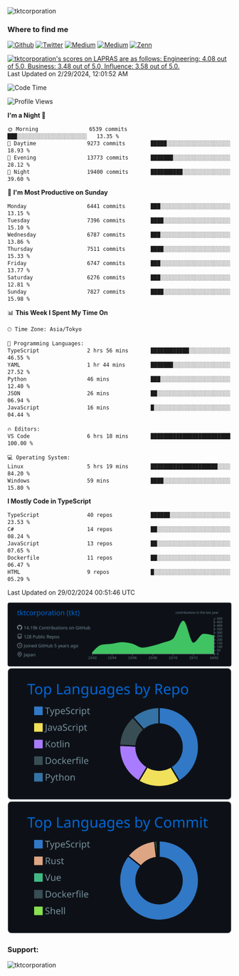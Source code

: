 <p align="left"> <img src="https://komarev.com/ghpvc/?username=tktcorporation&label=Profile%20views&color=0e75b6&style=flat" alt="tktcorporation" /> </p>

<h3>Where to find me</h3>
<p>
<a href="https://github.com/tktcorporation" target="_blank"><img alt="Github" src="https://img.shields.io/badge/GitHub-%2312100E.svg?&style=for-the-badge&logo=Github&logoColor=white" /></a>
<a href="https://twitter.com/tktcorporation" target="_blank"><img alt="Twitter" src="https://img.shields.io/badge/twitter-%231DA1F2.svg?&style=for-the-badge&logo=twitter&logoColor=white" /></a>
<a href="https://www.linkedin.com/in/tktcorporation" target="_blank"><img alt="Medium" src="https://img.shields.io/badge/linkdin-0a66c2.svg?&style=for-the-badge&logo=linkedin&logoColor=white" /></a>
<a href="https://qiita.com/tktcorporation" target="_blank"><img alt="Medium" src="https://img.shields.io/badge/qiita-55C500.svg?&style=for-the-badge&logo=qiita&logoColor=white" /></a>
<a href="https://zenn.dev/tktcorporation" target="_blank"><img alt="Zenn" src="https://img.shields.io/badge/Zenn-3EA8FF.svg?&style=for-the-badge&logo=Zenn&logoColor=white" /></a>
</p>

<!--START_SECTION:lapras-card-->
<p ><a href="https://lapras.com/public/tktcorporation" target="_blank" rel="noopener noreferrer"><img alt="tktcorporation's scores on LAPRAS are as follows: Engineering: 4.08 out of 5.0, Business: 3.48 out of 5.0, Influence: 3.58 out of 5.0." src="https://lapras-card-generator.vercel.app/api/svg?e=4.08&b=3.48&i=3.58&b1=%23232323&b2=%236d6d6d&i1=%23212121&i2=%23818181&l=en" width="300" ></a>  
Last Updated on 2/29/2024, 12:01:52 AM</p>
<!--END_SECTION:lapras-card-->
  
<!--START_SECTION:waka-->
![Code Time](http://img.shields.io/badge/Code%20Time-1%2C409%20hrs%206%20mins-blue)

![Profile Views](http://img.shields.io/badge/Profile%20Views-2-blue)

**I'm a Night 🦉** 

```text
🌞 Morning                6539 commits        ███░░░░░░░░░░░░░░░░░░░░░░   13.35 % 
🌆 Daytime                9273 commits        █████░░░░░░░░░░░░░░░░░░░░   18.93 % 
🌃 Evening                13773 commits       ███████░░░░░░░░░░░░░░░░░░   28.12 % 
🌙 Night                  19400 commits       ██████████░░░░░░░░░░░░░░░   39.60 % 
```
📅 **I'm Most Productive on Sunday** 

```text
Monday                   6441 commits        ███░░░░░░░░░░░░░░░░░░░░░░   13.15 % 
Tuesday                  7396 commits        ████░░░░░░░░░░░░░░░░░░░░░   15.10 % 
Wednesday                6787 commits        ███░░░░░░░░░░░░░░░░░░░░░░   13.86 % 
Thursday                 7511 commits        ████░░░░░░░░░░░░░░░░░░░░░   15.33 % 
Friday                   6747 commits        ███░░░░░░░░░░░░░░░░░░░░░░   13.77 % 
Saturday                 6276 commits        ███░░░░░░░░░░░░░░░░░░░░░░   12.81 % 
Sunday                   7827 commits        ████░░░░░░░░░░░░░░░░░░░░░   15.98 % 
```


📊 **This Week I Spent My Time On** 

```text
🕑︎ Time Zone: Asia/Tokyo

💬 Programming Languages: 
TypeScript               2 hrs 56 mins       ████████████░░░░░░░░░░░░░   46.55 % 
YAML                     1 hr 44 mins        ███████░░░░░░░░░░░░░░░░░░   27.52 % 
Python                   46 mins             ███░░░░░░░░░░░░░░░░░░░░░░   12.40 % 
JSON                     26 mins             ██░░░░░░░░░░░░░░░░░░░░░░░   06.94 % 
JavaScript               16 mins             █░░░░░░░░░░░░░░░░░░░░░░░░   04.44 % 

🔥 Editors: 
VS Code                  6 hrs 18 mins       █████████████████████████   100.00 % 

💻 Operating System: 
Linux                    5 hrs 19 mins       █████████████████████░░░░   84.20 % 
Windows                  59 mins             ████░░░░░░░░░░░░░░░░░░░░░   15.80 % 
```

**I Mostly Code in TypeScript** 

```text
TypeScript               40 repos            ██████░░░░░░░░░░░░░░░░░░░   23.53 % 
C#                       14 repos            ██░░░░░░░░░░░░░░░░░░░░░░░   08.24 % 
JavaScript               13 repos            ██░░░░░░░░░░░░░░░░░░░░░░░   07.65 % 
Dockerfile               11 repos            ██░░░░░░░░░░░░░░░░░░░░░░░   06.47 % 
HTML                     9 repos             █░░░░░░░░░░░░░░░░░░░░░░░░   05.29 % 
```




 Last Updated on 29/02/2024 00:51:46 UTC
<!--END_SECTION:waka-->

[![](https://raw.githubusercontent.com/tktcorporation/tktcorporation/master/profile-summary-card-output/github_dark/0-profile-details.svg)](https://github.com/vn7n24fzkq/github-profile-summary-cards)
[![](https://raw.githubusercontent.com/tktcorporation/tktcorporation/master/profile-summary-card-output/github_dark/1-repos-per-language.svg)](https://github.com/vn7n24fzkq/github-profile-summary-cards) [![](https://raw.githubusercontent.com/tktcorporation/tktcorporation/master/profile-summary-card-output/github_dark/2-most-commit-language.svg)](https://github.com/vn7n24fzkq/github-profile-summary-cards)

<h3 align="left">Support:</h3>
<p><a href="https://www.buymeacoffee.com/tktcorporation"> <img align="left" src="https://cdn.buymeacoffee.com/buttons/v2/default-yellow.png" height="50" width="210" alt="tktcorporation" /></a></p><br><br>
